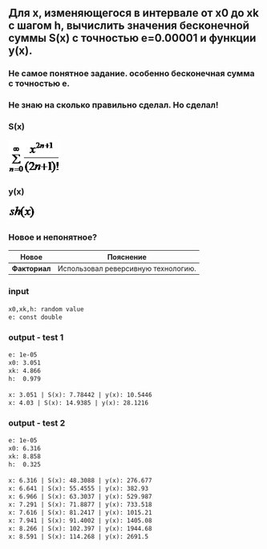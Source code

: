 ## Для x, изменяющегося в интервале от x0 до xk с шагом h, вычислить значения бесконечной суммы S(x) с точностью e=0.00001 и функции y(x).

### Не самое понятное задание. особенно бесконечная сумма с точностью е. 
### Не знаю на сколько правильно сделал. Но сделал!

### S(x)
![image](/Section-7/img/f1.png)

### y(x)
![image](/Section-7/img/f2.png)

### Новое и непонятное?
Новое           | Пояснение
----------------|----------------------
**Факториал** | Использовал реверсивную технологию.


### input
```
x0,xk,h: random value
e: const double
```

### output - test 1
```
e: 1e-05
x0: 3.051
xk: 4.866
h:  0.979

x: 3.051 | S(x): 7.78442 | y(x): 10.5446
x: 4.03 | S(x): 14.9385 | y(x): 28.1216
```

### output - test 2
```
e: 1e-05
x0: 6.316
xk: 8.858
h:  0.325

x: 6.316 | S(x): 48.3088 | y(x): 276.677
x: 6.641 | S(x): 55.4555 | y(x): 382.93
x: 6.966 | S(x): 63.3037 | y(x): 529.987
x: 7.291 | S(x): 71.8877 | y(x): 733.518
x: 7.616 | S(x): 81.2417 | y(x): 1015.21
x: 7.941 | S(x): 91.4002 | y(x): 1405.08
x: 8.266 | S(x): 102.397 | y(x): 1944.68
x: 8.591 | S(x): 114.268 | y(x): 2691.5
```